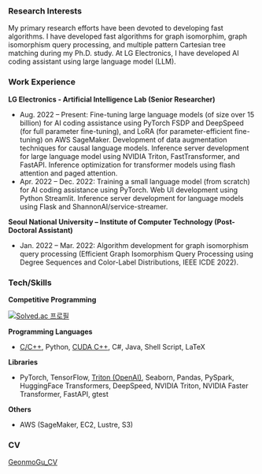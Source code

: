 ### Research Interests
My primary research efforts have been devoted to developing fast algorithms. I have developed fast algorithms for graph isomorphim, graph isomorphism query processing, and multiple pattern Cartesian tree matching during my Ph.D. study. At LG Electronics, I have developed AI coding assistant using large language model (LLM).

### Work Experience
**LG Electronics - Artificial Intelligence Lab (Senior Researcher)**
- Aug. 2022 – Present: Fine-tuning large language models (of size over 15 billion) for AI coding assistance using PyTorch FSDP and DeepSpeed (for full parameter fine-tuning), and LoRA (for parameter-efficient fine-tuning) on AWS SageMaker. Development of data augmentation techniques for causal language models. Inference server development for large language model using NVIDIA Triton, FastTransformer, and FastAPI. Inference optimization for transformer models using flash attention and paged attention.
- Apr. 2022 – Dec. 2022: Training a small language model (from scratch) for AI coding assistance using PyTorch. Web UI development using Python Streamlit. Inference server development for language models using Flask and ShannonAI/service-streamer.

**Seoul National University – Institute of Computer Technology (Post-Doctoral Assistant)**
- Jan. 2022 – Mar. 2022: Algorithm development for graph isomorphism query processing (Efficient Graph Isomorphism Query Processing using Degree Sequences and Color-Label Distributions, IEEE ICDE 2022). 


### Tech/Skills
**Competitive Programming**

[![Solved.ac
프로필](http://mazassumnida.wtf/api/v2/generate_badge?boj=gmgu)](https://solved.ac/gmgu)

**Programming Languages**
- [C/C++](https://github.com/gmgu/GI), Python, [CUDA C++](https://github.com/gmgu/study-cuda), C#, Java, Shell Script, LaTeX

**Libraries**
- PyTorch, TensorFlow, [Triton (OpenAI)](https://github.com/gmgu/study-trident), Seaborn, Pandas, PySpark, HuggingFace Transformers, DeepSpeed, NVIDIA Triton, NVIDIA Faster Transformer, FastAPI, gtest

**Others**
- AWS (SageMaker, EC2, Lustre, S3)

### CV
[GeonmoGu_CV](https://github.com/gmgu/gmgu/blob/main/GeonmoGu_CV.pdf)
 
